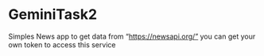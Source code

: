 # GeminiTask2
Simples News app to get data from “https://newsapi.org/” you can get your own token to access this service
